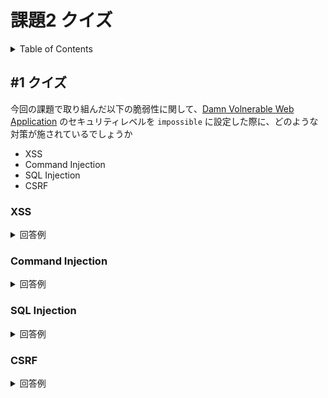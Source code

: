# 課題2 クイズ

<!-- START doctoc generated TOC please keep comment here to allow auto update -->
<!-- DON'T EDIT THIS SECTION, INSTEAD RE-RUN doctoc TO UPDATE -->
<details>
<summary>Table of Contents</summary>

- [&#035;1 クイズ](#1-%E3%82%AF%E3%82%A4%E3%82%BA)
  - [XSS](#xss)
  - [Command Injection](#command-injection)
  - [SQL Injection](#sql-injection)
  - [CSRF](#csrf)

</details>
<!-- END doctoc generated TOC please keep comment here to allow auto update -->

## #1 クイズ

今回の課題で取り組んだ以下の脆弱性に関して、[Damn Volnerable Web Application](https://dvwa.co.uk/) のセキュリティレベルを `impossible` に設定した際に、どのような対策が施されているでしょうか

- XSS
- Command Injection
- SQL Injection
- CSRF

### XSS

<details>
<summary>回答例</summary>
<div>

該当するソースコードは以下になる。

```php
<?php

// Is there any input?
if( array_key_exists( "name", $_GET ) && $_GET[ 'name' ] != NULL ) {
	// Check Anti-CSRF token
	checkToken( $_REQUEST[ 'user_token' ], $_SESSION[ 'session_token' ], 'index.php' );

	// Get input
	$name = htmlspecialchars( $_GET[ 'name' ] );

	// Feedback for end user
	$html .= "<pre>Hello ${name}</pre>";
}

// Generate Anti-CSRF token
generateSessionToken();

?>
```

対策としては以下の2つを実施していることがわかる。

- ユーザ入力値のエスケープ処理
  - PHPの [`htmlspecialchars()`](https://www.php.net/manual/ja/function.htmlspecialchars.php) を使って特殊文字をエスケープしている
- CSRFトークンの埋め込み
  - リクエストを処理するごとにCSRFトークンを生成している
  - 生成したトークンは `<input type="hidden">` に埋め込んでいる

    ```html
    <div class="vulnerable_code_area">
        <form name="XSS" action="#" method="GET">
            <p>
            What's your name?
            <input type="text" name="name">
            <input type="submit" value="Submit">
            </p>
            <!-- CSRFトークンの埋め込み -->
            <input type='hidden' name='user_token' value='def3b274f61557a0d24c4647d782295d' />
        </form>
        <pre>Hello &lt;script&gt;document.cookie&lt;/script&gt;</pre>
    </div>
    ```

</div>
</details>

### Command Injection

<details>
<summary>回答例</summary>
<div>

該当するソースコードは以下になる。

```php
<?php

if( isset( $_POST[ 'Submit' ]  ) ) {
	// Check Anti-CSRF token
	checkToken( $_REQUEST[ 'user_token' ], $_SESSION[ 'session_token' ], 'index.php' );

	// Get input
	$target = $_REQUEST[ 'ip' ];
	$target = stripslashes( $target );

	// Split the IP into 4 octects
	$octet = explode( ".", $target );

	// Check IF each octet is an integer
	if( ( is_numeric( $octet[0] ) ) && ( is_numeric( $octet[1] ) ) && ( is_numeric( $octet[2] ) ) && ( is_numeric( $octet[3] ) ) && ( sizeof( $octet ) == 4 ) ) {
		// If all 4 octets are int's put the IP back together.
		$target = $octet[0] . '.' . $octet[1] . '.' . $octet[2] . '.' . $octet[3];

		// Determine OS and execute the ping command.
		if( stristr( php_uname( 's' ), 'Windows NT' ) ) {
			// Windows
			$cmd = shell_exec( 'ping  ' . $target );
		}
		else {
			// *nix
			$cmd = shell_exec( 'ping  -c 4 ' . $target );
		}

		// Feedback for the end user
		$html .= "<pre>{$cmd}</pre>";
	}
	else {
		// Ops. Let the user name theres a mistake
		$html .= '<pre>ERROR: You have entered an invalid IP.</pre>';
	}
}

// Generate Anti-CSRF token
generateSessionToken();

?>
```

対策としては以下の2つを実施していることがわかる。

- CSRFトークンの埋め込み
  - リクエストを処理するごとにCSRFトークンを生成している
- `ping` コマンドに合わせたIPアドレス特有の入力値検証処理の実行
  - IPアドレスは `.` 区切りの数値で与えられる
  - ユーザ入力値を [`explode()`](https://www.php.net/manual/ja/function.explode.php) を使用して `.` で分割する
  - 分割された各値を [`is-numeric`](https://www.php.net/manual/ja/function.is-numeric.php) を使用して数値であることを検証する

</div>
</details>


### SQL Injection

<details>
<summary>回答例</summary>
<div>

該当するソースコードは以下になる。

```php
<?php

if( isset( $_GET[ 'Submit' ] ) ) {
	// Check Anti-CSRF token
	checkToken( $_REQUEST[ 'user_token' ], $_SESSION[ 'session_token' ], 'index.php' );

	// Get input
	$id = $_GET[ 'id' ];

	// Was a number entered?
	if(is_numeric( $id )) {
		// Check the database
		$data = $db->prepare( 'SELECT first_name, last_name FROM users WHERE user_id = (:id) LIMIT 1;' );
		$data->bindParam( ':id', $id, PDO::PARAM_INT );
		$data->execute();
		$row = $data->fetch();

		// Make sure only 1 result is returned
		if( $data->rowCount() == 1 ) {
			// Get values
			$first = $row[ 'first_name' ];
			$last  = $row[ 'last_name' ];

			// Feedback for end user
			$html .= "<pre>ID: {$id}<br />First name: {$first}<br />Surname: {$last}</pre>";
		}
	}
}

// Generate Anti-CSRF token
generateSessionToken();

?>
```

対策としては以下の3つを実施していることがわかる。

- CSRFトークンの埋め込み
  - リクエストを処理するごとにCSRFトークンを生成している
- 文字列結合の代わりにPHPの `Prepared Statement` を使用してSQLを組み立てている
- ユーザ入力値の検証
  - 入力されたユーザIDが数値であることを検証している

</div>
</details>

### CSRF

<details>
<summary>回答例</summary>
<div>

該当するソースコードは以下になる。

```php
// Check Anti-CSRF token
checkToken( $_REQUEST[ 'user_token' ], $_SESSION[ 'session_token' ], 'index.php' );
```

これは今までの脆弱性対策でも使用していた通り、CSRFトークンをサーバで検証している。

以下のようにサーバが発行したユーザトークンと、CSRFトークンが一致しているかどうかを検証しており、一致していない場合は引数で与えられたURLにリダイレクトするようになっている。

```php
// Token functions --
function checkToken( $user_token, $session_token, $returnURL ) {  # Validate the given (CSRF) token
	if( $user_token !== $session_token || !isset( $session_token ) ) {
		dvwaMessagePush( 'CSRF token is incorrect' );
		dvwaRedirect( $returnURL );
	}
}
```

</div>
</details>
